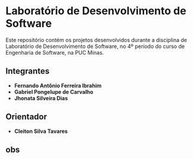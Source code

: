 
# Laboratório de Desenvolvimento de Software

Este repositório contém os projetos desenvolvidos durante a disciplina de Laboratório de Desenvolvimento de Software, no 4º período do curso de Engenharia de Software, na PUC Minas.

## Integrantes

- **Fernando Antônio Ferreira Ibrahim**
- **Gabriel Pongelupe de Carvalho**
- **Jhonata Silveira Dias**

## Orientador
- **Cleiton Silva Tavares**

## obs

